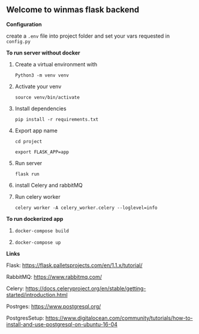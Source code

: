 ## Welcome to winmas flask backend

**Configuration**

create a ``.env`` file into project folder and set your vars requested in ``config.py``

**To run server without docker**
    
1. Create a virtual environment with

    ``Python3 -m venv venv``

2. Activate your venv

    ``source venv/bin/activate``

3. Install dependencies

    ``pip install -r requirements.txt`` 

4. Export app name

    ``cd project``

    ``export FLASK_APP=app``

4. Run server

    ``flask run``
    
5. install Celery and rabbitMQ

6. Run celery worker

    ``celery worker -A celery_worker.celery --loglevel=info``
 
**To run dockerized app**
1. ``docker-compose build``

2. ``docker-compose up``

**Links**

Flask: https://flask.palletsprojects.com/en/1.1.x/tutorial/

RabbitMQ: https://www.rabbitmq.com/

Celery: https://docs.celeryproject.org/en/stable/getting-started/introduction.html

Postrges: https://www.postgresql.org/

PostgresSetup: https://www.digitalocean.com/community/tutorials/how-to-install-and-use-postgresql-on-ubuntu-16-04
